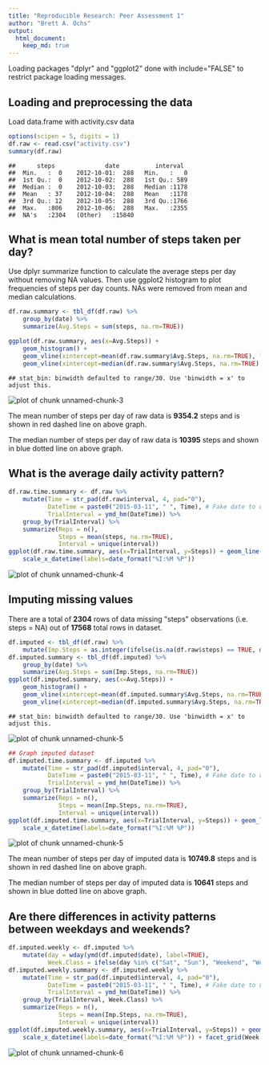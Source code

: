 ```yaml
---
title: "Reproducible Research: Peer Assessment 1"
author: "Brett A. Ochs"
output: 
  html_document:
    keep_md: true
---
```

Loading packages "dplyr" and "ggplot2" done with include="FALSE" to restrict package loading messages.

## Loading and preprocessing the data


Load data.frame with activity.csv data


```r
options(scipen = 5, digits = 1)
df.raw <- read.csv("activity.csv")
summary(df.raw)
```

```
##      steps              date          interval   
##  Min.   :  0    2012-10-01:  288   Min.   :   0  
##  1st Qu.:  0    2012-10-02:  288   1st Qu.: 589  
##  Median :  0    2012-10-03:  288   Median :1178  
##  Mean   : 37    2012-10-04:  288   Mean   :1178  
##  3rd Qu.: 12    2012-10-05:  288   3rd Qu.:1766  
##  Max.   :806    2012-10-06:  288   Max.   :2355  
##  NA's   :2304   (Other)   :15840
```

## What is mean total number of steps taken per day?

Use dplyr summarize function to calculate the average steps per day without removing NA values. Then use ggplot2 histogram to plot frequencies of steps per day counts. NAs were removed from mean and median calculations.


```r
df.raw.summary <- tbl_df(df.raw) %>%
    group_by(date) %>%
    summarize(Avg.Steps = sum(steps, na.rm=TRUE))

ggplot(df.raw.summary, aes(x=Avg.Steps)) + 
    geom_histogram() + 
    geom_vline(xintercept=mean(df.raw.summary$Avg.Steps, na.rm=TRUE), linetype="longdash", colour="red", size=1) +
    geom_vline(xintercept=median(df.raw.summary$Avg.Steps, na.rm=TRUE), linetype="dotted", colour="blue", size=1)
```

```
## stat_bin: binwidth defaulted to range/30. Use 'binwidth = x' to adjust this.
```

![plot of chunk unnamed-chunk-3](figure/unnamed-chunk-3-1.png) 

The mean number of steps per day of raw data is **9354.2** steps and is shown in red dashed line on above graph.

The median number of steps per day of raw data is **10395** steps and shown in blue dotted line on above graph.

## What is the average daily activity pattern?


```r
df.raw.time.summary <- df.raw %>%
    mutate(Time = str_pad(df.raw$interval, 4, pad="0"),
           DateTime = paste0("2015-03-11", " ", Time), # Fake date to use lubridate
           TrialInterval = ymd_hm(DateTime)) %>% 
    group_by(TrialInterval) %>%
    summarize(Reps = n(),
              Steps = mean(steps, na.rm=TRUE),
              Interval = unique(interval))
ggplot(df.raw.time.summary, aes(x=TrialInterval, y=Steps)) + geom_line() + 
    scale_x_datetime(labels=date_format("%I:%M %P"))
```

![plot of chunk unnamed-chunk-4](figure/unnamed-chunk-4-1.png) 

## Imputing missing values

There are a total of **$2304$** rows of data missing "steps" observations (i.e. steps = NA) out of **$17568$** total rows in dataset.


```r
df.imputed <- tbl_df(df.raw) %>%
    mutate(Imp.Steps = as.integer(ifelse(is.na(df.raw$steps) == TRUE, df.raw.time.summary$Steps[df.raw.time.summary$Interval %in% df.raw$interval], df.raw$steps)))
df.imputed.summary <- tbl_df(df.imputed) %>%
    group_by(date) %>%
    summarize(Avg.Steps = sum(Imp.Steps, na.rm=TRUE))
ggplot(df.imputed.summary, aes(x=Avg.Steps)) + 
    geom_histogram() + 
    geom_vline(xintercept=mean(df.imputed.summary$Avg.Steps, na.rm=TRUE), linetype="longdash", colour="red", size=1) +
    geom_vline(xintercept=median(df.imputed.summary$Avg.Steps, na.rm=TRUE), linetype="dotted", colour="blue", size=1)
```

```
## stat_bin: binwidth defaulted to range/30. Use 'binwidth = x' to adjust this.
```

![plot of chunk unnamed-chunk-5](figure/unnamed-chunk-5-1.png) 

```r
## Graph imputed dataset
df.imputed.time.summary <- df.imputed %>%
    mutate(Time = str_pad(df.imputed$interval, 4, pad="0"),
           DateTime = paste0("2015-03-11", " ", Time), # Fake date to use lubridate
           TrialInterval = ymd_hm(DateTime)) %>% 
    group_by(TrialInterval) %>%
    summarize(Reps = n(),
              Steps = mean(Imp.Steps, na.rm=TRUE),
              Interval = unique(interval))
ggplot(df.imputed.time.summary, aes(x=TrialInterval, y=Steps)) + geom_line() + 
    scale_x_datetime(labels=date_format("%I:%M %P"))
```

![plot of chunk unnamed-chunk-5](figure/unnamed-chunk-5-2.png) 

The mean number of steps per day of imputed data is **10749.8** steps and is shown in red dashed line on above graph.

The median number of steps per day of imputed data is **10641** steps and shown in blue dotted line on above graph.

## Are there differences in activity patterns between weekdays and weekends?


```r
df.imputed.weekly <- df.imputed %>%
    mutate(day = wday(ymd(df.imputed$date), label=TRUE),
           Week.Class = ifelse(day %in% c("Sat", "Sun"), "Weekend", "Weekday"))
df.imputed.weekly.summary <- df.imputed.weekly %>%
    mutate(Time = str_pad(df.imputed$interval, 4, pad="0"),
           DateTime = paste0("2015-03-11", " ", Time), # Fake date to use lubridate
           TrialInterval = ymd_hm(DateTime)) %>% 
    group_by(TrialInterval, Week.Class) %>%
    summarize(Reps = n(),
              Steps = mean(Imp.Steps, na.rm=TRUE),
              Interval = unique(interval))
ggplot(df.imputed.weekly.summary, aes(x=TrialInterval, y=Steps)) + geom_line() + 
    scale_x_datetime(labels=date_format("%I:%M %P")) + facet_grid(Week.Class ~ .)
```

![plot of chunk unnamed-chunk-6](figure/unnamed-chunk-6-1.png) 

